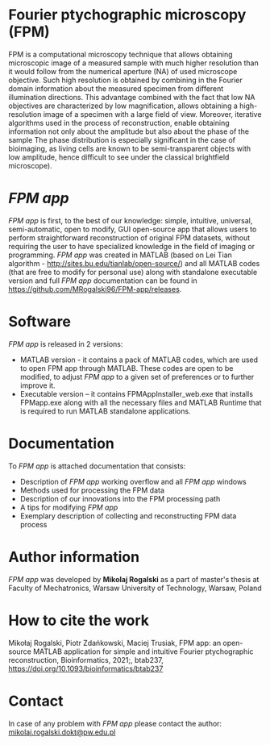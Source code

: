 # Fourier ptychographic microscopy (FPM)
FPM is a computational microscopy technique that allows obtaining microscopic image of a measured sample with much higher resolution than it would follow from the numerical aperture (NA) of used microscope objective. Such high resolution is obtained by combining in the Fourier domain information about the measured specimen from different illumination directions. This advantage combined with the fact that low NA objectives are characterized by low magnification, allows obtaining a high-resolution image of a specimen with a large field of view. Moreover, iterative algorithms used in the process of reconstruction, enable obtaining information not only about the amplitude but also about the phase of the sample The phase distribution is especially significant in the case of bioimaging, as living cells are known to be semi-transparent objects with low amplitude, hence difficult to see under the classical brightfield microscope).

# _FPM app_
_FPM app_ is first, to the best of our knowledge: simple, intuitive, universal, semi-automatic, open to modify, GUI open-source app that allows users to perform straightforward reconstruction of original FPM datasets, without requiring the user to have specialized knowledge in the field of imaging or programming. _FPM app_ was created in MATLAB (based on Lei Tian algorithm - http://sites.bu.edu/tianlab/open-source/) and all MATLAB codes (that are free to modify for personal use) along with standalone executable version and full _FPM app_ documentation can be found in https://github.com/MRogalski96/FPM-app/releases.

# Software
_FPM app_ is released in 2 versions:
- MATLAB version - it contains a pack of MATLAB codes, which are used to open FPM app through MATLAB. These codes are open to be modified, to adjust _FPM app_ to a given set of preferences or to further improve it.
- Executable version – it contains FPMAppInstaller_web.exe that installs FPMapp.exe along with all the necessary files and MATLAB Runtime that is required to run MATLAB standalone applications.

# Documentation
To _FPM app_ is attached documentation that consists: 
- Description of _FPM app_ working overflow and all _FPM app_ windows
- Methods used for processing the FPM data
- Description of our innovations into the FPM processing path
- A tips for modifying _FPM app_
- Exemplary description of collecting and reconstructing FPM data process

# Author information
_FPM app_ was developed by **Mikolaj Rogalski** as a part of master's thesis at Faculty of Mechatronics, Warsaw University of Technology, Warsaw, Poland

# How to cite the work
Mikołaj Rogalski, Piotr Zdańkowski, Maciej Trusiak, FPM app: an open-source MATLAB application for simple and intuitive Fourier ptychographic reconstruction, Bioinformatics, 2021;, btab237, https://doi.org/10.1093/bioinformatics/btab237

# Contact
In case of any problem with _FPM app_ please contact the author:
mikolaj.rogalski.dokt@pw.edu.pl
